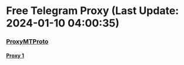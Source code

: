 
# Free Telegram Proxy (Last Update: 2024-01-10 04:00:35)
### [ProxyMTProto](https://t.me/ProxyMTProto)
#### [Proxy 1](tg://proxy?server=Cloudflare.com.Nokia.com.co.uk.do_yo.want_to.clash_wbth.this.www.microsoft.com.there_is_no.place_like.localhost.www.bing.com.count_with_me.cyou.net.now_sudo.rm.again_to_fight.everyone.i_am.the_internet.bopo-l1aq.sbs.&port=7443&secret=AAAAAAAAAAAAAAAAAAAAABQ=)

    